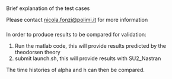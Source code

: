 ###
Brief explanation of the test cases

Please contact nicola.fonzi@polimi.it for more information
###

In order to produce results to be compared for validation:

1) Run the matlab code, this will provide results predicted by the theodorsen theory
2) submit launch.sh, this will provide results with SU2_Nastran

The time histories of alpha and h can then be compared.
